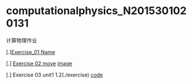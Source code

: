 # computationalphysics_N2015301020131
计算物理作业




[.][Exercise_01 Name](./temp.py)

[.] [Exercise 02 move](./untitled5.py)        [image](./IMG_0818(20170924-143540).jpg)

[.] Exercise 03 unit1 1.2(./exercise)                   [code](./untitled6.py)
